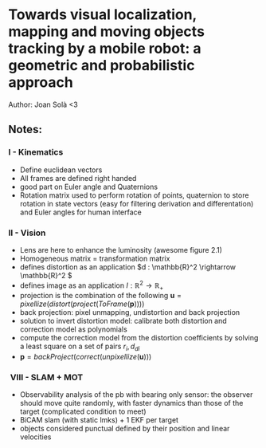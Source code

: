 # Towards visual localization, mapping and moving objects tracking by a mobile robot: a geometric and probabilistic approach

Author: Joan Solà <3

Notes:
---

### I - Kinematics
* Define euclidean vectors
* All frames are defined right handed
* good part on Euler angle and Quaternions
* Rotation matrix used to perform rotation of points, quaternion to store rotation in state vectors (easy for filtering derivation and differentation) and Euler angles for human interface

### II - Vision

* Lens are here to enhance the luminosity (awesome figure 2.1)
* Homogeneous matrix = transformation matrix
* defines distortion as an application $d : \mathbb{R}^2  \rightarrow \mathbb{R}^2 $
* defines image as an application $I : \mathbb{R}^2 \rightarrow \mathbb{R}_+$
* projection is the combination of the following $\mathbf{u} = pixellize(distort(project(ToFrame(\mathbf{p}))))$
* back projection: pixel unmapping, undistortion and back projection
* solution to invert distortion model: calibrate both distortion and correction model as polynomials
* compute the correction model from the distortion coefficients by solving a least square on a set of pairs $r_i, d_{di}$ 
* $\mathbf{p} = backProject(correct(unpixellize(\mathbf{u})))$

###  VIII - SLAM + MOT

* Observability analysis of the pb with bearing only sensor: the observer should move quite randomly, with faster dynamics than those of the target (complicated condition to meet)
* BiCAM slam (with static lmks) + 1 EKF per target
* objects considered punctual defined by their position and linear velocities